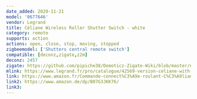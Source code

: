 ```yaml
---
date_added: 2020-11-21
model: '0677646'
vendor: Legrand
title: Céliane Wireless Roller Shutter Switch - white
category: remote
supports: action
actions: open, close, stop, moving, stopped
zigbeemodel: ['Shutters central remote switch']
compatible: [deconz,zigate,z2m]
deconz: 2457
zigate: https://github.com/pipiche38/Domoticz-Zigate-Wiki/blob/master/en-eng/Legrand-corner.md
mlink: https://www.legrand.fr/pro/catalogue/42569-version-celiane-with-netatmo/commande-sans-fil-pour-interrupteur-filaire-de-volet-roulant-connecte-celiane-with-netatmo-blanc
link: https://www.amazon.fr/Commande-connect%C3%A9e-roulant-C%C3%A9liane-Netatmo/dp/B07G3JKK76
link2: https://www.amazon.de/dp/B07G3JKK76/
link3: 
---
```

